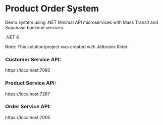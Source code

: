 # Product Order System
Demo system using .NET Minimal API microservices with Mass Transit and Supabase backend services.

.NET 6

Note: This solution/project was created with Jetbrains Rider


### Customer Service API: 
https://localhost:7080

### Product Service API: 
https://localhost:7267

### Order Service API: 
https://localhost:7005